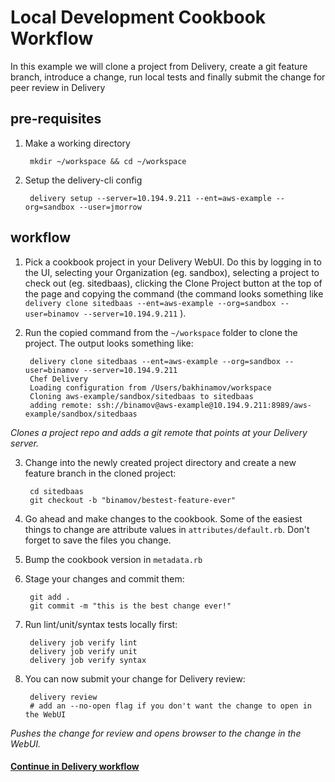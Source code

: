# Local Development Cookbook Workflow

In this example we will clone a project from Delivery, create a git feature branch, introduce a change, run local tests and finally submit the change for peer review in Delivery

## pre-requisites

1. Make a working directory

        mkdir ~/workspace && cd ~/workspace

2. Setup the delivery-cli config

        delivery setup --server=10.194.9.211 --ent=aws-example --org=sandbox --user=jmorrow

## workflow
1. Pick a cookbook project in your Delivery WebUI. Do this by logging in to the UI, selecting your Organization (eg. sandbox), selecting a project to check out (eg. sitedbaas), clicking the Clone Project button at the top of the page and copying the command (the command looks something like `delivery clone sitedbaas --ent=aws-example --org=sandbox --user=binamov --server=10.194.9.211` ).

2. Run the copied command from the `~/workspace` folder to clone the project. The output looks something like:

        delivery clone sitedbaas --ent=aws-example --org=sandbox --user=binamov --server=10.194.9.211
        Chef Delivery
        Loading configuration from /Users/bakhinamov/workspace
        Cloning aws-example/sandbox/sitedbaas to sitedbaas
        adding remote: ssh://binamov@aws-example@10.194.9.211:8989/aws-example/sandbox/sitedbaas
  *Clones a project repo and adds a git remote that points at your Delivery server.*

3. Change into the newly created project directory and create a new feature branch in the cloned project:

        cd sitedbaas
        git checkout -b "binamov/bestest-feature-ever"

4. Go ahead and make changes to the cookbook. Some of the easiest things to change are attribute values in `attributes/default.rb`. Don't forget to save the files you change.

5. Bump the cookbook version in `metadata.rb`

6. Stage your changes and commit them:

        git add .
        git commit -m "this is the best change ever!"

7. Run lint/unit/syntax tests locally first:

        delivery job verify lint
        delivery job verify unit
        delivery job verify syntax


8. You can now submit your change for Delivery review:

        delivery review
        # add an --no-open flag if you don't want the change to open in the WebUI

  *Pushes the change for review and opens browser to the change in the WebUI.*

#### [Continue in Delivery workflow](simple_delivery_workflow.md)
